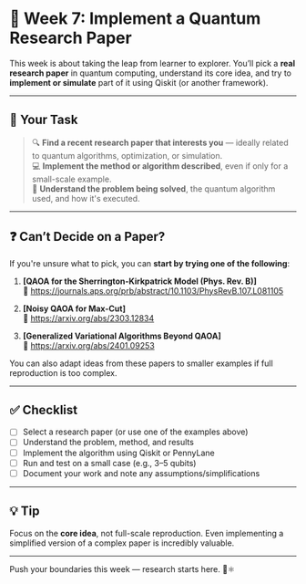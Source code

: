 # 🧪 Week 7: Implement a Quantum Research Paper

This week is about taking the leap from learner to explorer. You’ll pick a **real research paper** in quantum computing, understand its core idea, and try to **implement or simulate** part of it using Qiskit (or another framework).

---

## 🎯 Your Task

> 🔍 **Find a recent research paper that interests you** — ideally related to quantum algorithms, optimization, or simulation.  
> 💻 **Implement the method or algorithm described**, even if only for a small-scale example.  
> 🧠 **Understand the problem being solved**, the quantum algorithm used, and how it's executed.

---

## ❓ Can’t Decide on a Paper?

If you're unsure what to pick, you can **start by trying one of the following**:

1. **[QAOA for the Sherrington-Kirkpatrick Model (Phys. Rev. B)]**  
   🔗 https://journals.aps.org/prb/abstract/10.1103/PhysRevB.107.L081105

2. **[Noisy QAOA for Max-Cut]**  
   🔗 https://arxiv.org/abs/2303.12834

3. **[Generalized Variational Algorithms Beyond QAOA]**  
   🔗 https://arxiv.org/abs/2401.09253

You can also adapt ideas from these papers to smaller examples if full reproduction is too complex.

---

## ✅ Checklist

- [ ] Select a research paper (or use one of the examples above)  
- [ ] Understand the problem, method, and results  
- [ ] Implement the algorithm using Qiskit or PennyLane  
- [ ] Run and test on a small case (e.g., 3–5 qubits)  
- [ ] Document your work and note any assumptions/simplifications

---

## 💡 Tip

Focus on the **core idea**, not full-scale reproduction. Even implementing a simplified version of a complex paper is incredibly valuable.

---

Push your boundaries this week — research starts here. 🚀⚛️

